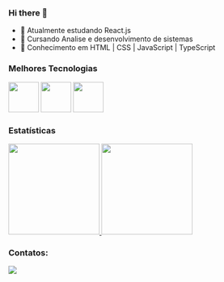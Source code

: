 ### Hi there 👋

- 🌱 Atualmente estudando React.js
- 👯 Cursando Analise e desenvolvimento de sistemas
- 🤔 Conhecimento em HTML | CSS | JavaScript | TypeScript

### Melhores Tecnologias

<div>
<img src="https://cdn.jsdelivr.net/gh/devicons/devicon/icons/javascript/javascript-original.svg" width="60"/>
<img src="https://cdn.jsdelivr.net/gh/devicons/devicon/icons/typescript/typescript-original.svg"  width="60" />
<img src="https://cdn.jsdelivr.net/gh/devicons/devicon/icons/react/react-original.svg"  width="60" />          
</div>

### Estatísticas
<div>
<a href="https://github.com/DevAlanCosta">
<img height="180em" src="https://github-readme-stats.vercel.app/api/top-langs/?username=DevAlanCosta&layout=compact&langs_count=7&theme=dark"/>
<img height="180em" src="https://github-readme-stats.vercel.app/api?username=DevAlanCosta&show_icons=true&theme=dark&include_all_commits=true&count_private=true"/>
  </a>
</div>

### Contatos:
<a href="https://www.linkedin.com/in/alancosta02" target="_blank"><img src="https://img.shields.io/badge/-LinkedIn-%230077B5?style=for-the-badge&logo=linkedin&logoColor=white" target="_blank"></a>  

